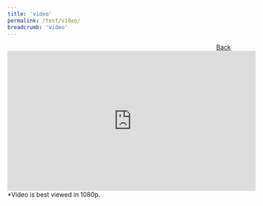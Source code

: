 ```yaml
---
title: 'video'
permalink: /test/video/
breadcrumb: 'video'
---
```


<a href="/Exhibition/Livestreams/" style="float:right;">Back</a>
<div class="video-container">
<iframe width="560" height="315" src="https://www.youtube.com/embed/B1dDVkwxhTs" frameborder="0" allow="accelerometer; autoplay; encrypted-media; gyroscope; picture-in-picture" allowfullscreen></iframe></div>
*Video is best viewed in 1080p.<br/>
